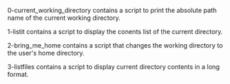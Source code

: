 0-current_working_directory contains a script to print the absolute path name of the current working directory.

1-listit contains a script to display the conents list of the current directory.

2-bring_me_home contains a script that changes the working directory to the user's home directory.

3-listfiles contains a script to display current directory contents in a long format.
